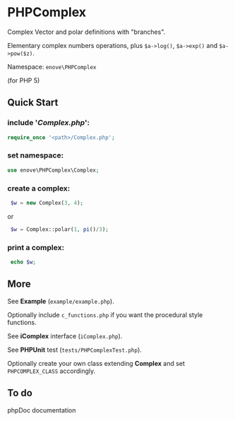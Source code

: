# PHPComplex

Complex Vector and polar definitions with "branches".

Elementary complex numbers operations, plus `$a->log()`, `$a->exp()` and `$a->pow($z)`.

Namespace: `enove\PHPComplex`

(for PHP 5)

## Quick Start

### include '*Complex.php*':

```php
require_once '<path>/Complex.php';
```

### set namespace:

```php
use enove\PHPComplex\Complex;
```

### create a complex:

```php
 $w = new Complex(3, 4);
``` 
or

```php
 $w = Complex::polar(1, pi()/3);
```

### print a complex:

```php
 echo $w;
```
 
## More
See **Example** (`example/example.php`).

Optionally include `c_functions.php` if you want the procedural style functions.

See **iComplex** interface (`iComplex.php`).

See **PHPUnit** test (`tests/PHPComplexTest.php`).

Optionally create your own class extending **Complex** and set `PHPCOMPLEX_CLASS` accordingly.

## To do

phpDoc documentation



